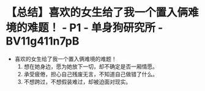 # 【总结】喜欢的女生给了我一个置入俩难境的难题！ - P1 - 单身狗研究所 - BV11g411n7pB

-   喜欢的女生给了我一个置入俩难境的难题！
    1.  想在她身边，愿为她放下一切，却不确定是否一厢情愿。
    2.  承受疲倦，担心自己残废无言，不知道自己做错了什么。
    3.  不想跨过，不想假装难过，却被迫面对现实。